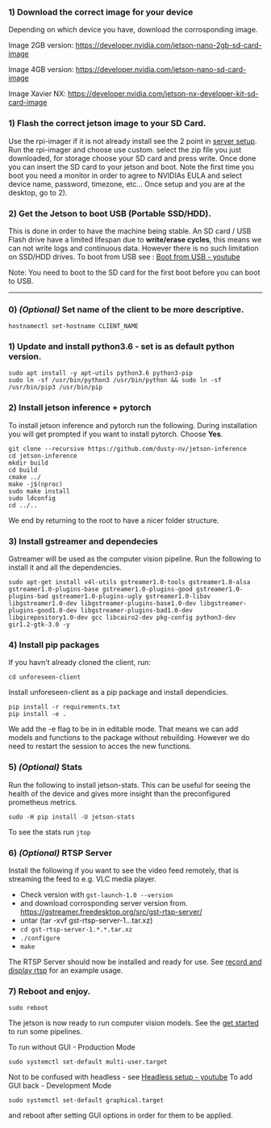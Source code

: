 ### 1)  Download the correct image for your device
Depending on which device you have, download the corrosponding image.

Image 2GB version: https://developer.nvidia.com/jetson-nano-2gb-sd-card-image

Image 4GB version: https://developer.nvidia.com/jetson-nano-sd-card-image

Image Xavier NX: https://developer.nvidia.com/jetson-nx-developer-kit-sd-card-image

### 1) Flash the correct jetson image to your SD Card.
Use the rpi-imager if it is not already install see the 2 point in [server setup](https://github.com/petoor/unforeseen-server/blob/main/SETUP_SERVER.md).
Run the rpi-imager and choose use custom.
select the zip file you just downloaded, for storage choose your SD card and press write.
Once done you can insert the SD card to your jetson and boot. Note the first time you boot you need a monitor in order to agree to NVIDIAs EULA and select device name, password, timezone, etc...
Once setup and you are at the desktop, go to 2).

### 2)  Get the Jetson to boot USB (Portable SSD/HDD).
This is done in order to have the machine being stable. An SD card / USB Flash drive have a limited lifespan due to **write/erase cycles**, this means we can not write logs and continuous data. However there is no such limitation on SSD/HDD drives. 
To boot from USB see : [Boot from USB - youtube](https://www.youtube.com/watch?v=53rRMr1IpWs)

Note: You need to boot to the SD card for the first boot before you can boot to USB.

---


### 0) *(Optional)* Set name of the client to be more descriptive. 
`hostnamectl set-hostname CLIENT_NAME`

### 1) Update and install python3.6 - set is as default python version.
```sudo apt-get update -y && sudo apt-get upgrade -y
sudo apt install -y apt-utils python3.6 python3-pip
sudo ln -sf /usr/bin/python3 /usr/bin/python && sudo ln -sf /usr/bin/pip3 /usr/bin/pip
```

### 2) Install jetson inference + pytorch
To install jetson inference and pytorch run the following.
During installation you will get prompted if you want to install pytorch. Choose **Yes**.
```sudo apt-get install git cmake libpython3-dev python3-numpy
git clone --recursive https://github.com/dusty-nv/jetson-inference
cd jetson-inference
mkdir build
cd build
cmake ../
make -j$(nproc)
sudo make install
sudo ldconfig
cd ../..
```

We end by returning to the root to have a nicer folder structure.

### 3) Install gstreamer and dependecies
Gstreamer will be used as the computer vision pipeline. Run the following to install it and all the dependencies.

`sudo apt-get install v4l-utils gstreamer1.0-tools gstreamer1.0-alsa gstreamer1.0-plugins-base gstreamer1.0-plugins-good gstreamer1.0-plugins-bad gstreamer1.0-plugins-ugly gstreamer1.0-libav libgstreamer1.0-dev libgstreamer-plugins-base1.0-dev libgstreamer-plugins-good1.0-dev libgstreamer-plugins-bad1.0-dev libgirepository1.0-dev gcc libcairo2-dev pkg-config python3-dev gir1.2-gtk-3.0 -y`

### 4) Install pip packages
If you havn't already cloned the client, run:

```git clone https://github.com/petoor/unforeseen-client/
cd unforeseen-client
```

Install unforeseen-client as a pip package and install dependicies.
```
pip install -r requirements.txt
pip install -e .
```
We add the -e flag to be in in editable mode.
That means we can add models and functions to the package without rebuilding.
However we do need to restart the session to acces the new functions.

### 5) *(Optional)* Stats
Run the following to install jetson-stats. This can be useful for seeing the health of the device and gives more insight than the preconfigured prometheus metrics.

`sudo -H pip install -U jetson-stats`

To see the stats run `jtop`

### 6) *(Optional)* RTSP Server
Install the following if you want to see the video feed remotely, that is streaming the feed to e.g. VLC media player.

- Check version with `gst-launch-1.0 --version`
-  and download corrosponding server version from.
https://gstreamer.freedesktop.org/src/gst-rtsp-server/
- untar (tar -xvf gst-rtsp-server-1.*.*.tar.xz) 
- `cd gst-rtsp-server-1.*.*.tar.xz`
- `./configure`
- `make`

The RTSP Server should now be installed and ready for use. See [record and display rtsp](https://github.com/petoor/unforeseen-client/blob/main/unforeseen/analysis/pipelines/record-and-display-rtsp-raw.txt) for an example usage.

### 7) Reboot and enjoy.

`sudo reboot`

The jetson is now ready to run computer vision models. See the [get started](https://github.com/petoor/unforeseen-client/blob/main/README.md) to run some pipelines.

To run without GUI - Production Mode

`sudo systemctl set-default multi-user.target`

Not to be confused with headless - see [Headless setup - youtube](https://www.youtube.com/watch?v=Ch1NKfER0oM)
To add GUI back  - Development Mode

`sudo systemctl set-default graphical.target`

and reboot after setting GUI options in order for them to be applied.
